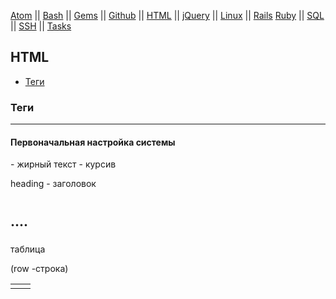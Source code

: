 [Atom](/atom.md) || [Bash](bash.md) || [Gems](/gems.md) || [Github](/github.md) || [HTML](html.md) || [jQuery](/jquery.md) || [Linux](/linux.md) || [Rails](rails.md) [Ruby](ruby.md) || [SQL](sql.md) || [SSH](ssh.md) || [Tasks](tasks.md)

## HTML


* [Теги](#теги)

### Теги

---

#### Первоначальная настройка системы

<b></b> - жирный текст
<i></i> - курсив

heading - заголовок
<h1><h2>....<h5></h5>

таблица

<table>
  <tr> (row -строка)
    <td></td>
    <td></td>
  </tr>
</table>
